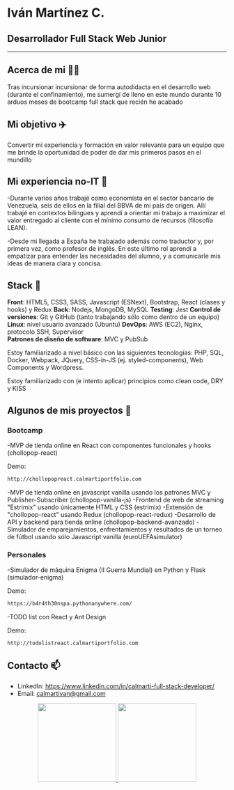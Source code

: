 # Iván Martínez C.  
## Desarrollador Full Stack Web Junior

---

## Acerca de mi :raising_hand_man:

Tras incursionar incursionar de forma autodidacta en el desarrollo web (durante el confinamiento), me sumergí de lleno en este mundo durante 10 arduos meses de bootcamp full stack que recién he acabado

## Mi objetivo :airplane:
Convertir mi experiencia y formación en valor relevante para un equipo que me brinde la oportunidad de poder de dar mis primeros pasos en el mundillo
 
## Mi experiencia no-IT :bank:

-Durante varios años trabajé como economista en el sector bancario de Venezuela, seis de ellos en la filial del BBVA de mi país de origen. 
Allí trabajé en contextos bilingues y aprendí a orientar mi trabajo a maximizar el valor entregado al cliente con el mínimo consumo de recursos 
(filosofía LEAN). 

-Desde mi llegada a España he trabajado además como traductor y, por primera vez, como profesor de inglés. En este último rol aprendí a empatizar para entender las necesidades del alumno, y a comunicarle mis ideas de manera clara y concisa.

## Stack :martial_arts_uniform:

**Front**: HTML5, CSS3, SASS, Javascript (ESNext), Bootstrap, React (clases y hooks) y Redux
**Back**: Nodejs, MongoDB, MySQL
**Testing**: Jest
**Control de versiones**: Git y GitHub (tanto trabajando sólo como dentro de un equipo)
**Linux**: nivel usuario avanzado (Ubuntu)
**DevOps**: AWS (EC2), Nginx, protocolo SSH, Supervisor  
**Patrones de diseño de software**: MVC y PubSub

Estoy familiarizado a nivel básico con las siguientes tecnologías: PHP, SQL, Docker, Webpack, JQuery, CSS-in-JS (ej. styled-components), Web Components y Wordpress.

Estoy familiarizado con (e intento aplicar) principios como clean code, DRY y KISS

## Algunos de mis proyectos :mega: 

### Bootcamp
-MVP de tienda online en React con componentes funcionales y hooks (chollopop-react)

Demo:

```sh
http://chollopopreact.calmartiportfolio.com
```

-MVP de tienda online en javascript vanilla usando los patrones MVC y Publisher-Subscriber (chollopop-vanilla-js)
-Frontend de web de streaming "Estrimix" usando únicamente HTML y CSS (estrimix)
-Extensión de "chollopop-react" usando Redux (chollopop-react-redux)
-Desarrollo de API y backend para tienda online (chollopop-backend-avanzado)
-Simulador de emparejamientos, enfrentamientos y resultados de un torneo de fútbol usando sólo Javascript vanilla (euroUEFAsimulator)

### Personales
-Simulador de máquina Enigma (II Guerra Mundial) en Python y Flask (simulador-enigma)

Demo:
```sh
https://b4r4th30nspa.pythonanywhere.com/
```
-TODO list con React y Ant Design

Demo:
```sh
http://todolistreact.calmartiportfolio.com
```

## Contacto  📫
- LinkedIn: https://www.linkedin.com/in/calmarti-full-stack-developer/
- Email: calmartivan@gmail.com

<!--**calmarti/calmarti** is a ✨ _special_ ✨ repository because its `README.md` (this file) appears on your GitHub profile.-->


<p align="center">
<a href="https://github.com/[calmarti]">
  <img height="180em" src="https://github-readme-stats-eight-theta.vercel.app/api?username=calmarti&show_icons=true&theme=algolia&include_all_commits=true&count_private=true"/>
  <img height="180em" src="https://github-readme-stats-eight-theta.vercel.app/api/top-langs/?username=calmarti&layout=compact&langs_count=8&theme=algolia"/>
</a>
</p>
